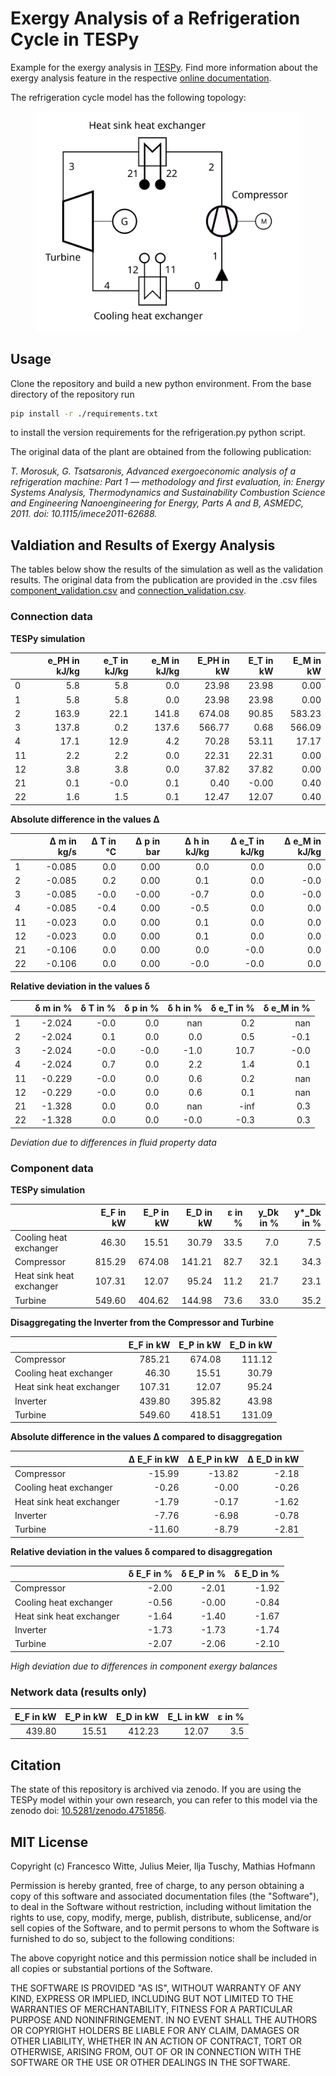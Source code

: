 # Exergy Analysis of a Refrigeration Cycle in TESPy

Example for the exergy analysis in [TESPy][]. Find more information
about the exergy analysis feature in the respective [online
documentation][].

The refrigeration cycle model has the following topology:

<figure>
<img src="./flowsheet.svg" class="align-center" />
</figure>

## Usage

Clone the repository and build a new python environment. From the base
directory of the repository run

``` bash
pip install -r ./requirements.txt
```

to install the version requirements for the refrigeration.py python
script.

The original data of the plant are obtained from the following
publication:

*T. Morosuk, G. Tsatsaronis, Advanced exergoeconomic analysis of a
refrigeration machine: Part 1 — methodology and first evaluation, in:
Energy Systems Analysis, Thermodynamics and Sustainability Combustion
Science and Engineering Nanoengineering for Energy, Parts A and B,
ASMEDC, 2011. doi: 10.1115/imece2011-62688.*

## Valdiation and Results of Exergy Analysis

The tables below show the results of the simulation as well as the
validation results. The original data from the publication are provided
in the .csv files [component_validation.csv][] and
[connection_validation.csv][].

### Connection data

**TESPy simulation**

|    |   e_PH in kJ/kg |   e_T in kJ/kg |   e_M in kJ/kg |   E_PH in kW |   E_T in kW |   E_M in kW |
|:---|----------------:|---------------:|---------------:|-------------:|------------:|------------:|
| 0  |             5.8 |            5.8 |            0.0 |        23.98 |       23.98 |        0.00 |
| 1  |             5.8 |            5.8 |            0.0 |        23.98 |       23.98 |        0.00 |
| 2  |           163.9 |           22.1 |          141.8 |       674.08 |       90.85 |      583.23 |
| 3  |           137.8 |            0.2 |          137.6 |       566.77 |        0.68 |      566.09 |
| 4  |            17.1 |           12.9 |            4.2 |        70.28 |       53.11 |       17.17 |
| 11 |             2.2 |            2.2 |            0.0 |        22.31 |       22.31 |        0.00 |
| 12 |             3.8 |            3.8 |            0.0 |        37.82 |       37.82 |        0.00 |
| 21 |             0.1 |           -0.0 |            0.1 |         0.40 |       -0.00 |        0.40 |
| 22 |             1.6 |            1.5 |            0.1 |        12.47 |       12.07 |        0.40 |

**Absolute difference in the values Δ**

|    |   Δ m in kg/s |   Δ T in °C |   Δ p in bar |   Δ h in kJ/kg |   Δ e_T in kJ/kg |   Δ e_M in kJ/kg |
|:---|--------------:|------------:|-------------:|---------------:|-----------------:|-----------------:|
| 1  |        -0.085 |         0.0 |         0.00 |            0.0 |              0.0 |              0.0 |
| 2  |        -0.085 |         0.2 |         0.00 |            0.1 |              0.0 |             -0.0 |
| 3  |        -0.085 |        -0.0 |        -0.00 |           -0.7 |              0.0 |             -0.0 |
| 4  |        -0.085 |        -0.4 |         0.00 |           -0.5 |              0.0 |              0.0 |
| 11 |        -0.023 |         0.0 |         0.00 |            0.1 |              0.0 |              0.0 |
| 12 |        -0.023 |         0.0 |         0.00 |            0.1 |              0.0 |              0.0 |
| 21 |        -0.106 |         0.0 |         0.00 |            0.0 |             -0.0 |              0.0 |
| 22 |        -0.106 |         0.0 |         0.00 |           -0.0 |             -0.0 |              0.0 |

**Relative deviation in the values δ**

|    |   δ m in % |   δ T in % |   δ p in % |   δ h in % |   δ e_T in % |   δ e_M in % |
|:---|-----------:|-----------:|-----------:|-----------:|-------------:|-------------:|
| 1  |     -2.024 |       -0.0 |        0.0 |        nan |          0.2 |          nan |
| 2  |     -2.024 |        0.1 |        0.0 |        0.0 |          0.5 |         -0.1 |
| 3  |     -2.024 |       -0.0 |       -0.0 |       -1.0 |         10.7 |         -0.0 |
| 4  |     -2.024 |        0.7 |        0.0 |        2.2 |          1.4 |          0.1 |
| 11 |     -0.229 |       -0.0 |        0.0 |        0.6 |          0.2 |          nan |
| 12 |     -0.229 |       -0.0 |        0.0 |        0.6 |          0.1 |          nan |
| 21 |     -1.328 |        0.0 |        0.0 |        nan |         -inf |          0.3 |
| 22 |     -1.328 |        0.0 |        0.0 |       -0.0 |         -0.3 |          0.3 |

*Deviation due to differences in fluid property data*

### Component data

**TESPy simulation**

|                          |   E_F in kW |   E_P in kW |   E_D in kW |   ε in % |   y_Dk in % |   y*_Dk in % |
|:-------------------------|------------:|------------:|------------:|---------:|------------:|-------------:|
| Cooling heat exchanger   |       46.30 |       15.51 |       30.79 |     33.5 |         7.0 |          7.5 |
| Compressor               |      815.29 |      674.08 |      141.21 |     82.7 |        32.1 |         34.3 |
| Heat sink heat exchanger |      107.31 |       12.07 |       95.24 |     11.2 |        21.7 |         23.1 |
| Turbine                  |      549.60 |      404.62 |      144.98 |     73.6 |        33.0 |         35.2 |

**Disaggregating the Inverter from the Compressor and Turbine**

|                          |   E_F in kW |   E_P in kW |   E_D in kW |
|:-------------------------|------------:|------------:|------------:|
| Compressor               |      785.21 |      674.08 |      111.12 |
| Cooling heat exchanger   |       46.30 |       15.51 |       30.79 |
| Heat sink heat exchanger |      107.31 |       12.07 |       95.24 |
| Inverter                 |      439.80 |      395.82 |       43.98 |
| Turbine                  |      549.60 |      418.51 |      131.09 |

**Absolute difference in the values Δ compared to disaggregation**

|                          |   Δ E_F in kW |   Δ E_P in kW |   Δ E_D in kW |
|:-------------------------|--------------:|--------------:|--------------:|
| Compressor               |        -15.99 |        -13.82 |         -2.18 |
| Cooling heat exchanger   |         -0.26 |         -0.00 |         -0.26 |
| Heat sink heat exchanger |         -1.79 |         -0.17 |         -1.62 |
| Inverter                 |         -7.76 |         -6.98 |         -0.78 |
| Turbine                  |        -11.60 |         -8.79 |         -2.81 |

**Relative deviation in the values δ compared to disaggregation**

|                          |   δ E_F in % |   δ E_P in % |   δ E_D in % |
|:-------------------------|-------------:|-------------:|-------------:|
| Compressor               |        -2.00 |        -2.01 |        -1.92 |
| Cooling heat exchanger   |        -0.56 |        -0.00 |        -0.84 |
| Heat sink heat exchanger |        -1.64 |        -1.40 |        -1.67 |
| Inverter                 |        -1.73 |        -1.73 |        -1.74 |
| Turbine                  |        -2.07 |        -2.06 |        -2.10 |

*High deviation due to differences in component exergy balances*

### Network data (results only)

|   E_F in kW |   E_P in kW |   E_D in kW |   E_L in kW |   ε in % |
|------------:|------------:|------------:|------------:|---------:|
|      439.80 |       15.51 |      412.23 |       12.07 |      3.5 |

## Citation

The state of this repository is archived via zenodo. If you are using the
TESPy model within your own research, you can refer to this model via the
zenodo doi: [10.5281/zenodo.4751856][].

## MIT License

Copyright (c) Francesco Witte, Julius Meier, Ilja Tuschy, Mathias Hofmann

Permission is hereby granted, free of charge, to any person obtaining a copy
of this software and associated documentation files (the "Software"), to deal
in the Software without restriction, including without limitation the rights
to use, copy, modify, merge, publish, distribute, sublicense, and/or sell
copies of the Software, and to permit persons to whom the Software is
furnished to do so, subject to the following conditions:

The above copyright notice and this permission notice shall be included in all
copies or substantial portions of the Software.

THE SOFTWARE IS PROVIDED "AS IS", WITHOUT WARRANTY OF ANY KIND, EXPRESS OR
IMPLIED, INCLUDING BUT NOT LIMITED TO THE WARRANTIES OF MERCHANTABILITY,
FITNESS FOR A PARTICULAR PURPOSE AND NONINFRINGEMENT. IN NO EVENT SHALL THE
AUTHORS OR COPYRIGHT HOLDERS BE LIABLE FOR ANY CLAIM, DAMAGES OR OTHER
LIABILITY, WHETHER IN AN ACTION OF CONTRACT, TORT OR OTHERWISE, ARISING FROM,
OUT OF OR IN CONNECTION WITH THE SOFTWARE OR THE USE OR OTHER DEALINGS IN THE
SOFTWARE.

  [TESPy]: https://github.com/oemof/tespy
  [online documentation]: https://tespy.readthedocs.io/
  [pdf model report]: refrigeration_model_report.pdf
  [component_validation.csv]: component_validation.csv
  [connection_validation.csv]: connection_validation.csv
  [10.5281/zenodo.4751856]: https://zenodo.org/record/4751856
